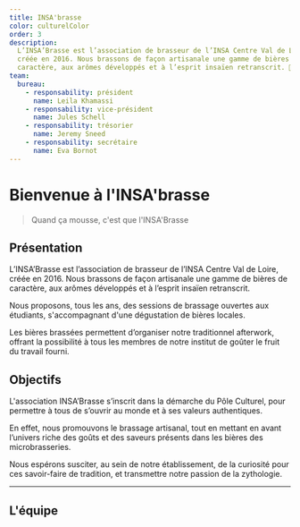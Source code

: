 ```yaml
---
title: INSA'brasse
color: culturelColor
order: 3
description:
  L’INSA’Brasse est l’association de brasseur de l’INSA Centre Val de Loire,
  créée en 2016. Nous brassons de façon artisanale une gamme de bières de
  caractère, aux arômes développés et à l’esprit insaïen retranscrit. 🍺
team:
  bureau:
    - responsability: président
      name: Leila Khamassi
    - responsability: vice-président
      name: Jules Schell
    - responsability: trésorier
      name: Jeremy Sneed
    - responsability: secrétaire
      name: Eva Bornot
---
```


# Bienvenue à l'INSA'brasse

> Quand ça mousse, c'est que l'INSA'Brasse

<campus-center>
  <campus-responsive-image
    folder-name="federation/culturel/insa-brasse"
    name="logo.jpg"
    max-width="400">
  </campus-responsive-image>
</campus-center>

## Présentation

L’INSA’Brasse est l’association de brasseur de l’INSA Centre Val de Loire, créée
en 2016. Nous brassons de façon artisanale une gamme de bières de caractère, aux
arômes développés et à l’esprit insaïen retranscrit.

Nous proposons, tous les ans, des sessions de brassage ouvertes aux étudiants,
s'accompagnant d'une dégustation de bières locales.

Les bières brassées permettent d’organiser notre traditionnel afterwork, offrant
la possibilité à tous les membres de notre institut de goûter le fruit du
travail fourni.

## Objectifs

L'association INSA’Brasse s’inscrit dans la démarche du Pôle Culturel, pour
permettre à tous de s’ouvrir au monde et à ses valeurs authentiques.

En effet, nous promouvons le brassage artisanal, tout en mettant en avant
l’univers riche des goûts et des saveurs présents dans les bières des
microbrasseries.

Nous espérons susciter, au sein de notre établissement, de la curiosité pour ces
savoir-faire de tradition, et transmettre notre passion de la zythologie.

---

## L'équipe

<campus-team :team="team" :color="color"></campus-team>
